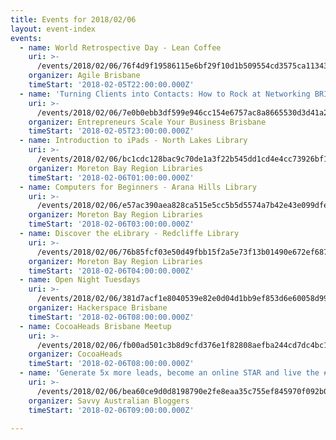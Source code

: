 ```yaml
---
title: Events for 2018/02/06
layout: event-index
events:
  - name: World Retrospective Day - Lean Coffee
    uri: >-
      /events/2018/02/06/76f4d9f19586115e6bf29f10d1b509554cd3575ca1134396adea5d0b20e26a1a
    organizer: Agile Brisbane
    timeStart: '2018-02-05T22:00:00.000Z'
  - name: 'Turning Clients into Contacts: How to Rock at Networking BRISBANE Workshop'
    uri: >-
      /events/2018/02/06/7e0b0ebb3df599e946cc154e6757ac8a8665530d3d41a27dc5d395716221fe84
    organizer: Entrepreneurs Scale Your Business Brisbane
    timeStart: '2018-02-05T23:00:00.000Z'
  - name: Introduction to iPads - North Lakes Library
    uri: >-
      /events/2018/02/06/bc1cdc128bac9c70de1a3f22b545dd1cd4e4cc73926bf1106e1254ccabff9078
    organizer: Moreton Bay Region Libraries
    timeStart: '2018-02-06T01:00:00.000Z'
  - name: Computers for Beginners - Arana Hills Library
    uri: >-
      /events/2018/02/06/e57ac390aea828ca515e5cc5b5d5574a7b42e43e099dfe460bbf67306d6b7557
    organizer: Moreton Bay Region Libraries
    timeStart: '2018-02-06T03:00:00.000Z'
  - name: Discover the eLibrary - Redcliffe Library
    uri: >-
      /events/2018/02/06/76b85fcf03e50d49fbb15f2a5e73f13b01490e672ef68766c6f61601f9f27c7a
    organizer: Moreton Bay Region Libraries
    timeStart: '2018-02-06T04:00:00.000Z'
  - name: Open Night Tuesdays
    uri: >-
      /events/2018/02/06/381d7acf1e8040539e82e0d04d1bb9ef853d6e60058d99325c85ff680dd5aa7f
    organizer: Hackerspace Brisbane
    timeStart: '2018-02-06T08:00:00.000Z'
  - name: CocoaHeads Brisbane Meetup
    uri: >-
      /events/2018/02/06/fb00ad501c3b8d9cfd376e1f82808aefba244cd7dc4bc19242d74f263728b99c
    organizer: CocoaHeads
    timeStart: '2018-02-06T08:00:00.000Z'
  - name: 'Generate 5x more leads, become an online STAR and live the #WOWlife'
    uri: >-
      /events/2018/02/06/bea60ce9d0d8198790e2fe8eaa35c755ef845970f092b04f6dd4d8978dda4804
    organizer: Savvy Australian Bloggers
    timeStart: '2018-02-06T09:00:00.000Z'

---
```

